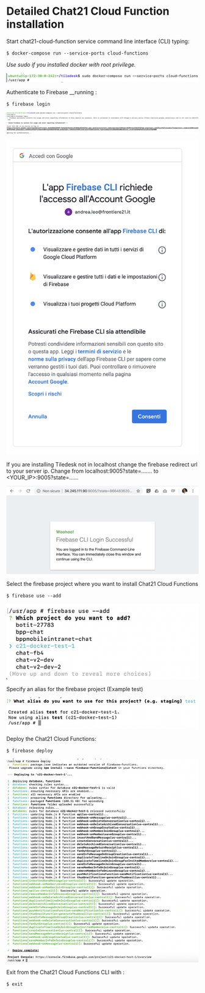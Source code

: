 # Detailed Chat21 Cloud Function installation

Start chat21-cloud-function service command line interface \(CLI\) typing:

```text
$ docker-compose run --service-ports cloud-functions
```

_Use sudo if you installed docker with root privilege._

![](../../.gitbook/assets/image%20%289%29.png)

Authenticate to Firebase __running :

```text
$ firebase login
```

![](../../.gitbook/assets/image%20%2827%29.png)

![](../../.gitbook/assets/image%20%2817%29.png)

If you are installing Tiledesk not in localhost change the firebase redirect url to your server ip. Change from localhost:9005?state=....... to &lt;YOUR\_IP&gt;:9005?state=...... 

![](../../.gitbook/assets/image%20%2819%29.png)



Select the firebase project where you want to install Chat21 Cloud Functions

```text
$ firebase use --add
```

![](../../.gitbook/assets/image%20%282%29.png)

Specify an alias for the firebase project \(Example test\)

![](../../.gitbook/assets/image%20%2810%29.png)

Deploy the Chat21 Cloud Functions:

```text
$ firebase deploy
```

![](../../.gitbook/assets/image%20%2815%29.png)

Exit from the Chat21 Cloud Functions CLI with :

```text
$ exit
```

